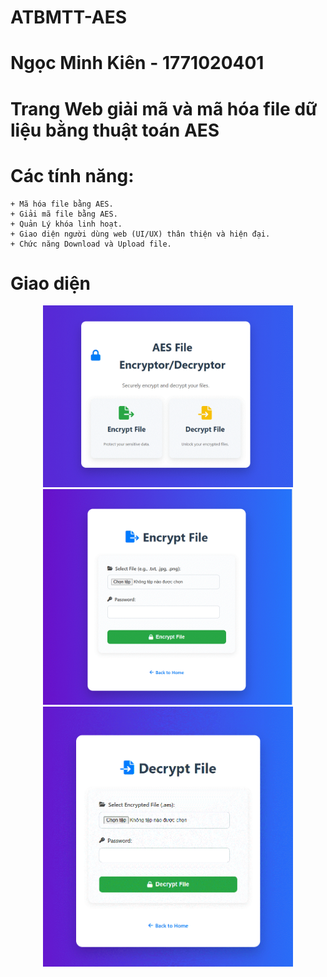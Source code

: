 # ATBMTT-AES
# Ngọc Minh Kiên - 1771020401
# Trang Web giải mã và mã hóa file dữ liệu bằng thuật toán AES
# Các tính năng:
    + Mã hóa file bằng AES.
    + Giải mã file bằng AES.
    + Quản Lý khóa linh hoạt.
    + Giao diện người dùng web (UI/UX) thân thiện và hiện đại.
    + Chức năng Download và Upload file.
# Giao diện 
<p align ="center">
  <img src="tt.gif"  width="400" />
  <img src="En.gif"  width="400" />
  <img src="De.gif"  width="400" />
</p>

